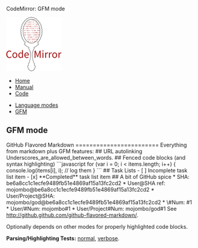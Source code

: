 CodeMirror: GFM mode

[<img src="../../doc/logo.png" id="logo" />](http://codemirror.net)

-   [Home](../../index.html)
-   [Manual](../../doc/manual.html)
-   [Code](https://github.com/marijnh/codemirror)

<!-- -->

-   [Language modes](../index.html)
-   <a href="#" class="active">GFM</a>

GFM mode
--------

GitHub Flavored Markdown ======================== Everything from markdown plus GFM features: \#\# URL autolinking Underscores\_are\_allowed\_between\_words. \#\# Fenced code blocks (and syntax highlighting) \`\`\`javascript for (var i = 0; i &lt; items.length; i++) { console.log(items\[i\], i); // log them } \`\`\` \#\# Task Lists - \[ \] Incomplete task list item - \[x\] \*\*Completed\*\* task list item \#\# A bit of GitHub spice \* SHA: be6a8cc1c1ecfe9489fb51e4869af15a13fc2cd2 \* User@SHA ref: mojombo@be6a8cc1c1ecfe9489fb51e4869af15a13fc2cd2 \* User/Project@SHA: mojombo/god@be6a8cc1c1ecfe9489fb51e4869af15a13fc2cd2 \* \\\#Num: \#1 \* User/\#Num: mojombo\#1 \* User/Project\#Num: mojombo/god\#1 See http://github.github.com/github-flavored-markdown/.

Optionally depends on other modes for properly highlighted code blocks.

**Parsing/Highlighting Tests:** [normal](../../test/index.html#gfm_*), [verbose](../../test/index.html#verbose,gfm_*).
